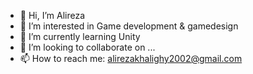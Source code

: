 - 👋 Hi, I’m Alireza
- 👀 I’m interested in Game development & gamedesign
- 🌱 I’m currently learning Unity
- 💞️ I’m looking to collaborate on ...
- 📫 How to reach me: alirezakhalighy2002@gmail.com
<!---
Ali30azar/Ali30azar is a ✨ special ✨ repository because its `README.md` (this file) appears on your GitHub profile.
You can click the Preview link to take a look at your changes.
--->

